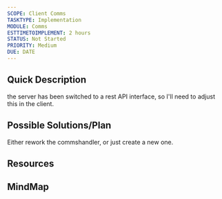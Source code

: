```yaml
---
SCOPE: Client Comms
TASKTYPE: Implementation
MODULE: Comms
ESTTIMETOIMPLEMENT: 2 hours
STATUS: Not Started
PRIORITY: Medium
DUE: DATE
---
```



## Quick Description
the server has been switched to a rest API interface, so I'll need to adjust this in the client. 


## Possible Solutions/Plan
Either rework the commshandler, or just create a new one. 

## Resources

## MindMap